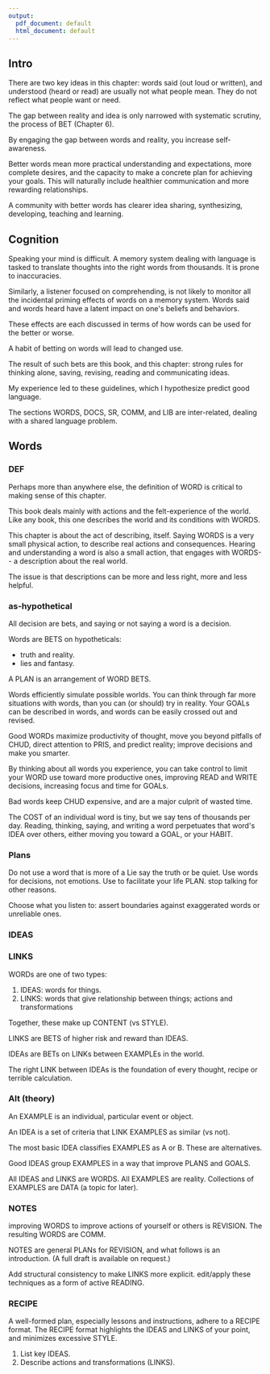 ```yaml
---
output:
  pdf_document: default
  html_document: default
---
```



## Intro
 
There are two key ideas in this chapter:
words said (out loud or written),
and understood (heard or read) are
usually not what people mean.
They do not reflect what people want or need.

The gap between reality and
idea is only narrowed with systematic scrutiny,
the process of BET (Chapter 6).

By engaging
the gap between words and reality,
you increase self-awareness.

Better words mean
more practical understanding and expectations,
more complete desires, and the capacity
to make a concrete plan for achieving your goals.
This will naturally include
healthier communication and
more rewarding relationships.

A community with better words has
clearer idea sharing,
synthesizing, developing,
teaching and learning.

## Cognition

Speaking your mind is difficult.
A memory system dealing with language
is tasked to
translate thoughts into
the right words from thousands.
It is prone to inaccuracies.

Similarly, a listener 
focused on comprehending,
is not likely to monitor 
all the incidental priming effects
of words on a memory system.
Words said and words heard 
have a latent impact on
one's beliefs and behaviors.

These effects
are each discussed in terms of
how words can be used
for the better or worse.

A habit of betting on words
will lead to changed use.

The result of such bets are
this book, and this chapter:
strong rules
for thinking alone,
saving, revising,
reading and communicating ideas.

My experience led to these guidelines,
which I hypothesize
predict good language.

The sections
WORDS, DOCS, SR, COMM, and LIB
are inter-related,
dealing with a shared language problem.

## Words
### DEF
Perhaps more than anywhere else,
the definition of WORD is
critical to making sense of this chapter.

This book deals mainly with
actions and the felt-experience of the world.
Like any book,
this one describes the world
and its conditions with WORDS.

This chapter is about
the act of describing, itself.
Saying WORDS is a very small
physical action, to describe
real actions and consequences.
Hearing and understanding a word
is also a small action,
that engages with WORDS--
a description
about the real world.

The issue is that descriptions
can be more and less right,
more and less helpful.

[](figs/words.png)

### as-hypothetical
All decision are bets,
and saying or not saying
a word is a decision.

Words are BETS on hypotheticals:
- truth and reality.
- lies and fantasy.

A PLAN is an arrangement
of WORD BETS.

Words efficiently simulate possible worlds.
You can think through
far more situations with words, than
you can (or should) try in reality.
Your GOALs can be described in words, and
words can be easily crossed out and revised.

Good WORDs maximize productivity of thought,
move you beyond pitfalls of CHUD,
direct attention to PRIS, and
predict reality;
improve decisions and make you smarter.

By thinking about all words you experience,
you can take control
to limit your WORD use
toward more productive ones,
improving READ and WRITE decisions,
increasing focus and time for GOALs.

Bad words keep CHUD expensive,
and are a major culprit of wasted time.

The COST of an individual word is tiny, but
we say tens of thousands per day.
Reading, thinking, saying, and writing
a word perpetuates that word's IDEA over others,
either moving you toward a GOAL, or your HABIT.

### Plans
Do not use a word that is more of a Lie
say the truth or be quiet.
Use words for decisions, not emotions.
Use to facilitate your life PLAN.
stop talking for other reasons.

Choose what you listen to:
assert boundaries against
exaggerated words or
unreliable ones.

### IDEAS
### LINKS  

WORDs are one of two types:
 
1.  IDEAS: words for things.
2.  LINKS: words that give relationship between things; actions and transformations

Together, these make up CONTENT
(vs STYLE).

LINKS are BETS of
higher risk and reward than IDEAS.

IDEAs are BETs on LINKs
between EXAMPLEs in the world.
 
The right LINK between IDEAs is
the foundation of every thought,
recipe or terrible calculation.

### Alt (theory)
An EXAMPLE is
an individual, particular
event or object.

An IDEA is a set of criteria
that LINK EXAMPLES
as similar (vs not).

The most basic IDEA
classifies EXAMPLES as
A or B.
These are alternatives.

Good IDEAS
group EXAMPLES
in a way that
improve PLANS and GOALS.

All IDEAS and LINKS are WORDS.
All EXAMPLES are reality.
Collections of EXAMPLES are DATA
(a topic for later).

### NOTES
improving WORDS
to improve actions
of yourself or others
is REVISION.
The resulting WORDS are COMM.

NOTES are general PLANs for REVISION,
and what follows is an introduction.
(A full draft is available on request.)

Add structural consistency to make LINKS more explicit.
edit/apply these techniques as a form of active READING.

### RECIPE

A well-formed plan, especially lessons and instructions,
adhere to a RECIPE format.
The RECIPE format highlights the IDEAS and LINKS of your
point, and minimizes excessive STYLE.
 
1.  List key IDEAS.  
2.  Describe actions and transformations (LINKS).  





 
 
 
